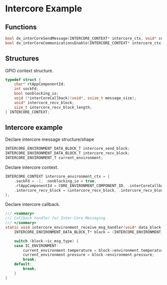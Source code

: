# Intercore Example

## Functions

```c
bool dx_interCoreSendMessage(INTERCORE_CONTEXT* intercore_ctx, void* control_block, size_t message_length);
bool dx_interCoreCommunicationsEnable(INTERCORE_CONTEXT* intercore_ctx);
```

## Structures

GPIO context structure.

```c
typedef struct {
	char* rtAppComponentId;
	int sockFd;
	bool nonblocking_io;
	void (*interCoreCallback)(void*, ssize_t message_size);
	void* intercore_recv_block;
	size_t intercore_recv_block_length;
} INTERCORE_CONTEXT;
```

## Intercore example

Declare intercore message structure/shape

```c
INTERCORE_ENVIRONMENT_DATA_BLOCK_T intercore_send_block;
INTERCORE_ENVIRONMENT_DATA_BLOCK_T intercore_recv_block;
INTERCORE_ENVIRONMENT_T current_environment;
```


Declare intercore context.

```c
INTERCORE_CONTEXT intercore_environment_ctx = {
	.sockFd = -1, .nonblocking_io = true,
	.rtAppComponentId = CORE_ENVIRONMENT_COMPONENT_ID, .interCoreCallback = intercore_environment_receive_msg_handler,
	.intercore_recv_block = &intercore_recv_block, .intercore_recv_block_length = sizeof(intercore_recv_block)
};
```

Declare intercore callback.

```c
/// <summary>
/// Callback handler for Inter-Core Messaging 
/// </summary>
static void intercore_environment_receive_msg_handler(void* data_block, ssize_t message_length) {
	INTERCORE_ENVIRONMENT_DATA_BLOCK_T* block = (INTERCORE_ENVIRONMENT_DATA_BLOCK_T*)data_block;

	switch (block->ic_msg_type) {
	case IC_ENVIRONMENT:
		current_environment.temperature = block->environment.temperature;
		current_environment.pressure = block->environment.pressure;
		break;
	default:
		break;
	}
}

```


